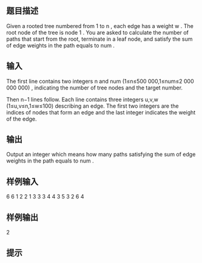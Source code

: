 ## 题目描述
Given a rooted tree numbered from 1
to n
, each edge has a weight w
. The root node of the tree is node 1
. You are asked to calculate the number of paths that start from the root, terminate in a leaf node, and satisfy the sum of edge weights in the path equals to num
.
## 输入
The first line contains two integers n
and num
(1≤n≤500 000,1≤num≤2 000 000 000)
, indicating the number of tree nodes and the target number.

Then n−1
lines follow. Each line contains three integers u,v,w
(1≤u,v≤n,1≤w≤100)
describing an edge. The first two integers are the indices of nodes that form an edge and the last integer indicates the weight of the edge.
## 输出
Output an integer which means how many paths satisfying the sum of edge weights in the path equals to num
.
## 样例输入
6 6
1 2 2
1 3 3
3 4 4
3 5 3
2 6 4
## 样例输出
2
## 提示
